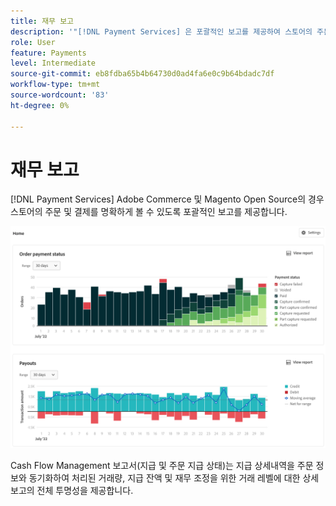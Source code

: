 ```yaml
---
title: 재무 보고
description: '"[!DNL Payment Services] 은 포괄적인 보고를 제공하여 스토어의 주문 및 결제를 명확하게 파악할 수 있도록 합니다."'
role: User
feature: Payments
level: Intermediate
source-git-commit: eb8fdba65b4b64730d0ad4fa6e0c9b64bdadc7df
workflow-type: tm+mt
source-wordcount: '83'
ht-degree: 0%

---
```


# 재무 보고

[!DNL Payment Services] Adobe Commerce 및 Magento Open Source의 경우 스토어의 주문 및 결제를 명확하게 볼 수 있도록 포괄적인 보고를 제공합니다.

![재무 보고서 보기](assets/reports-view.png)

Cash Flow Management 보고서(지급 및 주문 지급 상태)는 지급 상세내역을 주문 정보와 동기화하여 처리된 거래량, 지급 잔액 및 재무 조정을 위한 거래 레벨에 대한 상세 보고의 전체 투명성을 제공합니다.
